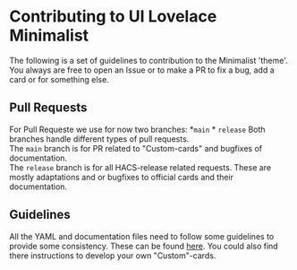 # Contributing to UI Lovelace Minimalist

The following is a set of guidelines to contribution to the Minimalist 'theme'. You always are free to open an Issue or to make a PR to fix a bug, add a card or for something else.

## Pull Requests

For Pull Requeste we use for now two branches:
    *`main`
    * `release`
Both branches handle different types of pull requests. <br>
The `main` branch is for PR related to "Custom-cards" and bugfixes of documentation. <br>
The `release` branch is for all HACS-release related requests.
These are mostly adaptations and or bugfixes to official cards and their documentation.

## Guidelines

All the YAML and documentation files need to follow some guidelines to provide some consistency. These can be found [here](https://ui-lovelace-minimalist.github.io/UI/development/custom_cards/). You could also find there instructions to develop your own "Custom"-cards.
